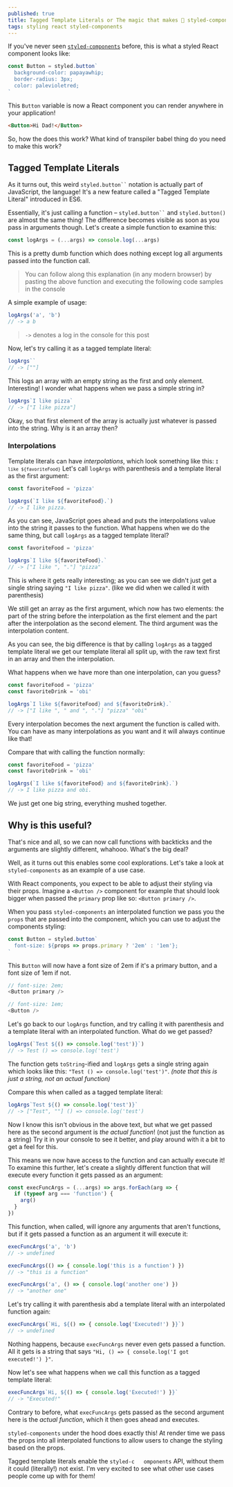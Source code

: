 ```yaml
---
published: true
title: Tagged Template Literals or The magic that makes 💅 styled-components work
tags: styling react styled-components
---
```


If you've never seen [`styled-components`](https://styled-components.com) before, this is what a styled React component looks like:

```javascript
const Button = styled.button`
  background-color: papayawhip;
  border-radius: 3px;
  color: palevioletred;
`
```

This `Button` variable is now a React component you can render anywhere in your application!

```html
<Button>Hi Dad!</Button>
```

So, how the does this work? What kind of transpiler babel thing do you need to make this work?

## Tagged Template Literals

As it turns out, this weird <code>styled.button``</code> notation is actually part of JavaScript, the language! It's a new feature called a "Tagged Template Literal" introduced in ES6.

Essentially, it's just calling a function – <code>styled.button``</code> and <code>styled.button()</code> are almost the same thing! The difference becomes visible as soon as you pass in arguments though. Let's create a simple function to examine this:

```javascript
const logArgs = (...args) => console.log(...args)
```

This is a pretty dumb function which does nothing except log all arguments passed into the function call.

> You can follow along this explanation (in any modern browser) by pasting the above function and executing the following code samples in the console

A simple example of usage:

```javascript
logArgs('a', 'b')
// -> a b
```

> `->` denotes a log in the console for this post

Now, let's try calling it as a tagged template literal:

```javascript
logArgs``
// -> [""]
```

This logs an array with an empty string as the first and only element. Interesting! I wonder what happens when we pass a simple string in?

```javascript
logArgs`I like pizza`
// -> ["I like pizza"]
```

Okay, so that first element of the array is actually just whatever is passed into the string. Why is it an array then?

### Interpolations

Template literals can have _interpolations_, which look something like this: <code>`I like ${favoriteFood}`</code> Let's call `logArgs` with parenthesis and a template literal as the first argument:

```javascript
const favoriteFood = 'pizza'

logArgs(`I like ${favoriteFood}.`)
// -> I like pizza.
```

As you can see, JavaScript goes ahead and puts the interpolations value into the string it passes to the function. What happens when we do the same thing, but call `logArgs` as a tagged template literal?

```javascript
const favoriteFood = 'pizza'

logArgs`I like ${favoriteFood}.`
// -> ["I like ", "."] "pizza"
```

This is where it gets really interesting; as you can see we didn't just get a single string saying `"I like pizza"`. (like we did when we called it with parenthesis)

We still get an array as the first argument, which now has two elements: the part of the string before the interpolation as the first element and the part after the interpolation as the second element. The third argument was the interpolation content.

As you can see, the big difference is that by calling `logArgs` as a tagged template literal we get our template literal all split up, with the raw text first in an array and then the interpolation.

What happens when we have more than one interpolation, can you guess?

```javascript
const favoriteFood = 'pizza'
const favoriteDrink = 'obi'

logArgs`I like ${favoriteFood} and ${favoriteDrink}.`
// -> ["I like ", " and ", "."] "pizza" "obi"
```

Every interpolation becomes the next argument the function is called with. You can have as many interpolations as you want and it will always continue like that!

Compare that with calling the function normally:

```javascript
const favoriteFood = 'pizza'
const favoriteDrink = 'obi'

logArgs(`I like ${favoriteFood} and ${favoriteDrink}.`)
// -> I like pizza and obi.
```

We just get one big string, everything mushed together.

## Why is this useful?

That's nice and all, so we can now call functions with backticks and the arguments are slightly different, whahooo. What's the big deal?

Well, as it turns out this enables some cool explorations. Let's take a look at `styled-components` as an example of a use case.

With React components, you expect to be able to adjust their styling via their props. Imagine a `<Button />` component for example that should look bigger when passed the `primary` prop like so: `<Button primary />`.

When you pass `styled-components` an interpolated function we pass you the `props` that are passed into the component, which you can use to adjust the components styling:

```javascript
const Button = styled.button`
  font-size: ${props => props.primary ? '2em' : '1em'};
`
```

This `Button` will now have a font size of 2em if it's a primary button, and a font size of 1em if not.

```javascript
// font-size: 2em;
<Button primary />

// font-size: 1em;
<Button />
```

Let's go back to our `logArgs` function, and try calling it with parenthesis and a template literal with an interpolated function. What do we get passed?

```javascript
logArgs(`Test ${() => console.log('test')}`)
// -> Test () => console.log('test')
```

The function gets `toString`-ified and `logArgs` gets a single string again which looks like this: `"Test () => console.log('test')"`. *(note that this is just a string, not an actual function)*

Compare this when called as a tagged template literal:

```javascript
logArgs`Test ${() => console.log('test')}`
// -> ["Test", ""] () => console.log('test')
```

Now I know this isn't obvious in the above text, but what we get passed here as the second argument is _the actual function_! (not just the function as a string) Try it in your console to see it better, and play around with it a bit to get a feel for this.

This means we now have access to the function and can actually execute it! To examine this further, let's create a slightly different function that will execute every function it gets passed as an argument:

```javascript
const execFuncArgs = (...args) => args.forEach(arg => {
  if (typeof arg === 'function') {
    arg()
  }
})
```

This function, when called, will ignore any arguments that aren't functions, but if it gets passed a function as an argument it will execute it:

```javascript
execFuncArgs('a', 'b')
// -> undefined

execFuncArgs(() => { console.log('this is a function') })
// -> "this is a function"

execFuncArgs('a', () => { console.log('another one') })
// -> "another one"
```

Let's try calling it with parenthesis abd a template literal with an interpolated function again:

```javascript
execFuncArgs(`Hi, ${() => { console.log('Executed!') }}`)
// -> undefined
```

Nothing happens, because `execFuncArgs` never even gets passed a function. All it gets is a string that says `"Hi, () => { console.log('I got executed!') }"`.

Now let's see what happens when we call this function as a tagged template literal:

```javascript
execFuncArgs`Hi, ${() => { console.log('Executed!') }}`
// -> "Executed!"
```

Contrary to before, what `execFuncArgs` gets passed as the second argument here is the _actual function_, which it then goes ahead and executes.

`styled-components` under the hood does exactly this! At render time we pass the props into all interpolated functions to allow users to change the styling based on the props.

Tagged template literals enable the `styled-c	omponents` API, without them it could (literally!) not exist. I'm very excited to see what other use cases people come up with for them!
